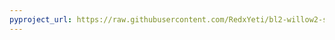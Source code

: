 ```yaml
---
pyproject_url: https://raw.githubusercontent.com/RedxYeti/bl2-willow2-sdkmods/refs/heads/main/OpenSanctuaryDoors/pyproject.toml
---
```

